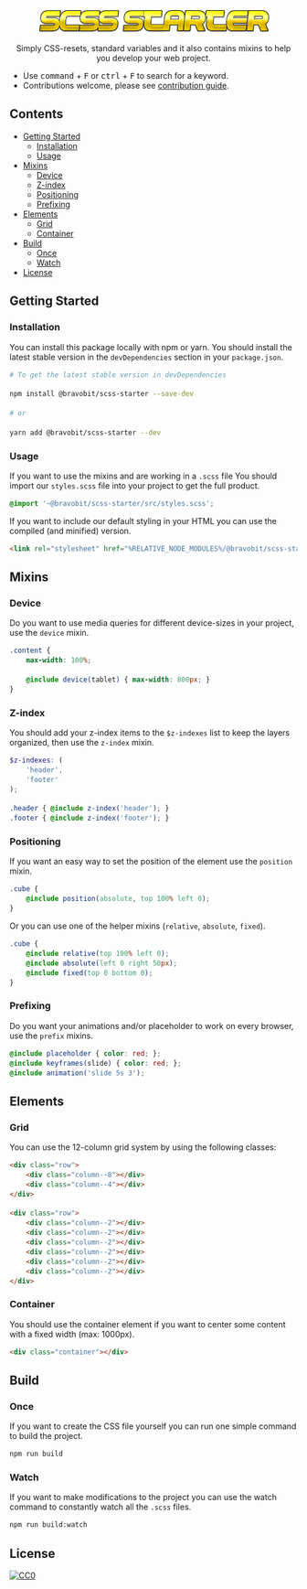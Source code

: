 <p align="center">
  <img height="46px" width="411px" src="https://raw.githubusercontent.com/bravobit/scss-starter/master/logo.png">
  <p align="center">Simply CSS-resets, standard variables and it also contains mixins to help you develop your web project.</p>
</p>

- Use <kbd>command</kbd> + <kbd>F</kbd> or <kbd>ctrl</kbd> + <kbd>F</kbd> to search for a keyword.
- Contributions welcome, please see [contribution guide](CONTRIBUTING.md).

## Contents
- [Getting Started](#getting-started)
  - [Installation](#installation)
  - [Usage](#usage)
- [Mixins](#mixins)
  - [Device](#mixins-device)
  - [Z-index](#mixins-z-index)
  - [Positioning](#mixins-positioning)
  - [Prefixing](#mixins-prefixing)
- [Elements](#elements)
  - [Grid](#elements-grid)
  - [Container](#elements-container)
- [Build](#build)
  - [Once](#build-once)
  - [Watch](#build-watch)
- [License](#license)

## <a name="getting-started"></a> Getting Started
### <a name="installation"></a> Installation

You can install this package locally with npm or yarn. You should install the latest stable version in the `devDependencies` section in your `package.json`.

```bash
# To get the latest stable version in devDependencies

npm install @bravobit/scss-starter --save-dev

# or

yarn add @bravobit/scss-starter --dev
```

### <a name="usage"></a> Usage

If you want to use the mixins and are working in a `.scss` file You should import our `styles.scss` file into your project to get the full product.

```scss
@import '~@bravobit/scss-starter/src/styles.scss';
```

If you want to include our default styling in your HTML you can use the compiled (and minified) version.

```html
<link rel="stylesheet" href="%RELATIVE_NODE_MODULES%/@bravobit/scss-starter/dist/styles.css">
```

## <a name="mixins"></a> Mixins
### <a name="mixins-device"></a> Device

Do you want to use media queries for different device-sizes in your project, use the `device` mixin.

```scss
.content {
    max-width: 100%;
    
    @include device(tablet) { max-width: 800px; }
}
```

### <a name="mixins-z-index"></a> Z-index

You should add your z-index items to the `$z-indexes` list to keep the layers organized, then use the `z-index` mixin.

```scss
$z-indexes: (
    'header',
    'footer'
);

.header { @include z-index('header'); }
.footer { @include z-index('footer'); }
```

### <a name="mixins-positioning"></a> Positioning

If you want an easy way to set the position of the element use the `position` mixin.

```scss
.cube {
    @include position(absolute, top 100% left 0);
}
```

Or you can use one of the helper mixins (`relative`, `absolute`, `fixed`).

```scss
.cube {
    @include relative(top 100% left 0);
    @include absolute(left 0 right 50px);
    @include fixed(top 0 bottom 0);
}
```

### <a name="mixins-prefixing"></a> Prefixing

Do you want your animations and/or placeholder to work on every browser, use the `prefix` mixins.

```scss
@include placeholder { color: red; };
@include keyframes(slide) { color: red; };
@include animation('slide 5s 3');
```

## <a name="elements"></a> Elements
### <a name="elements-grid"></a> Grid

You can use the 12-column grid system by using the following classes:

```html
<div class="row">
    <div class="column--8"></div>
    <div class="column--4"></div>
</div>

<div class="row">
    <div class="column--2"></div>
    <div class="column--2"></div>
    <div class="column--2"></div>
    <div class="column--2"></div>
    <div class="column--2"></div>
    <div class="column--2"></div>
</div>
```

### <a name="elements-container"></a> Container

You should use the container element if you want to center some content with a fixed width (max: 1000px).

```html
<div class="container"></div>
```

## <a name="build"></a> Build
### <a name="build-once"></a> Once

If you want to create the CSS file yourself you can run one simple command to build the project.

```bash
npm run build
```

### <a name="build-watch"></a> Watch

If you want to make modifications to the project you can use the watch command to constantly watch all the `.scss` files.

```bash
npm run build:watch
```

## License
[![CC0](http://mirrors.creativecommons.org/presskit/buttons/88x31/svg/cc-zero.svg)](https://creativecommons.org/publicdomain/zero/1.0/)